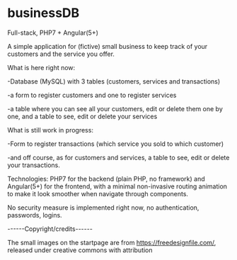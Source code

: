 # businessDB
Full-stack, PHP7 + Angular(5+)


A simple application for (fictive) small business to keep track of your customers and the service you offer.

What is here right now:

-Database (MySQL) with 3 tables (customers, services and transactions) 

-a form to register customers and one to register services 

-a table where you can see all your customers, edit or delete them one by one, and a table to see, edit or delete your services


What is still work in progress:

-Form to register transactions (which service you sold to which customer) 

-and off course, as for customers and services, a table to see, edit or delete your transactions.



Technologies: PHP7 for the backend (plain PHP, no framework) and Angular(5+) for the frontend, with a minimal non-invasive routing animation to make it look smoother when navigate through components.

No security measure is implemented right now, no authentication, passwords, logins.


------Copyright/credits------ 

The small images on the startpage are from https://freedesignfile.com/, released under creative commons with attribution
